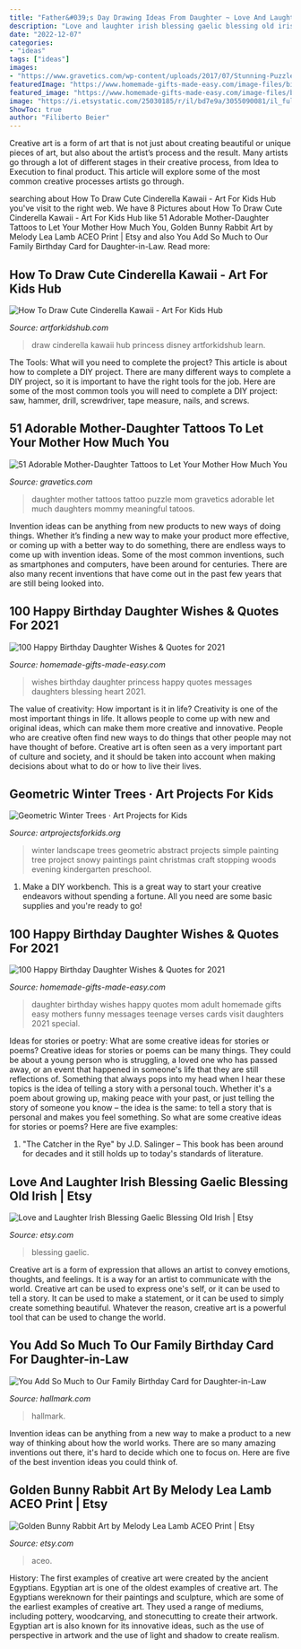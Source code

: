 ```yaml
---
title: "Father&#039;s Day Drawing Ideas From Daughter ~ Love And Laughter Irish Blessing Gaelic Blessing Old Irish"
description: "Love and laughter irish blessing gaelic blessing old irish"
date: "2022-12-07"
categories:
- "ideas"
tags: ["ideas"]
images:
- "https://www.gravetics.com/wp-content/uploads/2017/07/Stunning-Puzzle-Mother-Daughter-Tattoo.jpg"
featuredImage: "https://www.homemade-gifts-made-easy.com/image-files/birthday-wishes-for-daughter-mothers-treasure-600x900.jpg"
featured_image: "https://www.homemade-gifts-made-easy.com/image-files/birthday-wishes-for-daughter-princess-surprises-600x900.jpg"
image: "https://i.etsystatic.com/25030185/r/il/bd7e9a/3055090081/il_fullxfull.3055090081_2dys.jpg"
ShowToc: true
author: "Filiberto Beier"
---
```



Creative art is a form of art that is not just about creating beautiful or unique pieces of art, but also about the artist’s process and the result. Many artists go through a lot of different stages in their creative process, from Idea to Execution to final product. This article will explore some of the most common creative processes artists go through.

	

		
searching about How To Draw Cute Cinderella Kawaii - Art For Kids Hub you've visit to the right web. We have 8 Pictures about How To Draw Cute Cinderella Kawaii - Art For Kids Hub like 51 Adorable Mother-Daughter Tattoos to Let Your Mother How Much You, Golden Bunny Rabbit Art by Melody Lea Lamb ACEO Print | Etsy and also You Add So Much to Our Family Birthday Card for Daughter-in-Law. Read more:
		
    
## How To Draw Cute Cinderella Kawaii - Art For Kids Hub

<img loading=lazy src="https://www.artforkidshub.com/wp-content/uploads/2018/08/how-to-draw-cinderella-cute-feature.jpg" onerror="this.onerror=null;this.src='https://tse4.mm.bing.net/th?id=OIP.ldrACizX3ksUt026uNjEhQHaEK&amp;pid=15.1';" alt="How To Draw Cute Cinderella Kawaii - Art For Kids Hub">

_Source: artforkidshub.com_

>draw cinderella kawaii hub princess disney artforkidshub learn. 

	

The Tools: What will you need to complete the project?
This article is about how to complete a DIY project. There are many different ways to complete a DIY project, so it is important to have the right tools for the job. Here are some of the most common tools you will need to complete a DIY project: saw, hammer, drill, screwdriver, tape measure, nails, and screws.

    
## 51 Adorable Mother-Daughter Tattoos To Let Your Mother How Much You

<img loading=lazy src="https://www.gravetics.com/wp-content/uploads/2017/07/Stunning-Puzzle-Mother-Daughter-Tattoo.jpg" onerror="this.onerror=null;this.src='https://tse2.mm.bing.net/th?id=OIP.EVjRx86ItyR-yhNMveY_NQHaHa&amp;pid=15.1';" alt="51 Adorable Mother-Daughter Tattoos to Let Your Mother How Much You">

_Source: gravetics.com_

>daughter mother tattoos tattoo puzzle mom gravetics adorable let much daughters mommy meaningful tatoos. 

	

Invention ideas can be anything from new products to new ways of doing things. Whether it’s finding a new way to make your product more effective, or coming up with a better way to do something, there are endless ways to come up with invention ideas. Some of the most common inventions, such as smartphones and computers, have been around for centuries. There are also many recent inventions that have come out in the past few years that are still being looked into.

    
## 100 Happy Birthday Daughter Wishes &amp; Quotes For 2021

<img loading=lazy src="https://www.homemade-gifts-made-easy.com/image-files/birthday-wishes-for-daughter-princess-surprises-600x900.jpg" onerror="this.onerror=null;this.src='https://tse4.mm.bing.net/th?id=OIP.uJKBC5833ysJTTHsoUpmcAHaLH&amp;pid=15.1';" alt="100 Happy Birthday Daughter Wishes &amp; Quotes for 2021">

_Source: homemade-gifts-made-easy.com_

>wishes birthday daughter princess happy quotes messages daughters blessing heart 2021. 

	

The value of creativity: How important is it in life?
Creativity is one of the most important things in life. It allows people to come up with new and original ideas, which can make them more creative and innovative. People who are creative often find new ways to do things that other people may not have thought of before. Creative art is often seen as a very important part of culture and society, and it should be taken into account when making decisions about what to do or how to live their lives.

    
## Geometric Winter Trees · Art Projects For Kids

<img loading=lazy src="https://artprojectsforkids.org/wp-content/uploads/2012/07/Geometric-Landscape-1024x779.jpg" onerror="this.onerror=null;this.src='https://tse4.mm.bing.net/th?id=OIP.bGo3hqGoJ2CtzcCifpVqCgHaFo&amp;pid=15.1';" alt="Geometric Winter Trees · Art Projects for Kids">

_Source: artprojectsforkids.org_

>winter landscape trees geometric abstract projects simple painting tree project snowy paintings paint christmas craft stopping woods evening kindergarten preschool. 

	

1. Make a DIY workbench. This is a great way to start your creative endeavors without spending a fortune. All you need are some basic supplies and you're ready to go!

    
## 100 Happy Birthday Daughter Wishes &amp; Quotes For 2021

<img loading=lazy src="https://www.homemade-gifts-made-easy.com/image-files/birthday-wishes-for-daughter-mothers-treasure-600x900.jpg" onerror="this.onerror=null;this.src='https://tse2.mm.bing.net/th?id=OIP.M3r_FmbYJqIrdSrEJ1ZXfgHaLH&amp;pid=15.1';" alt="100 Happy Birthday Daughter Wishes &amp; Quotes for 2021">

_Source: homemade-gifts-made-easy.com_

>daughter birthday wishes happy quotes mom adult homemade gifts easy mothers funny messages teenage verses cards visit daughters 2021 special. 

	

Ideas for stories or poetry: What are some creative ideas for stories or poems?
Creative ideas for stories or poems can be many things. They could be about a young person who is struggling, a loved one who has passed away, or an event that happened in someone's life that they are still reflections of. Something that always pops into my head when I hear these topics is the idea of telling a story with a personal touch. Whether it's a poem about growing up, making peace with your past, or just telling the story of someone you know – the idea is the same: to tell a story that is personal and makes you feel something. So what are some creative ideas for stories or poems? Here are five examples: 
1. "The Catcher in the Rye" by J.D. Salinger – This book has been around for decades and it still holds up to today's standards of literature.

    
## Love And Laughter Irish Blessing Gaelic Blessing Old Irish | Etsy

<img loading=lazy src="https://i.etsystatic.com/25030185/r/il/bd7e9a/3055090081/il_fullxfull.3055090081_2dys.jpg" onerror="this.onerror=null;this.src='https://tse2.mm.bing.net/th?id=OIP.I0C-AX6wYcDNT8qqqNSvFgHaJ4&amp;pid=15.1';" alt="Love and Laughter Irish Blessing Gaelic Blessing Old Irish | Etsy">

_Source: etsy.com_

>blessing gaelic. 

	

Creative art is a form of expression that allows an artist to convey emotions, thoughts, and feelings. It is a way for an artist to communicate with the world. Creative art can be used to express one's self, or it can be used to tell a story. It can be used to make a statement, or it can be used to simply create something beautiful. Whatever the reason, creative art is a powerful tool that can be used to change the world.

    
## You Add So Much To Our Family Birthday Card For Daughter-in-Law

<img loading=lazy src="https://www.hallmark.com/dw/image/v2/AALB_PRD/on/demandware.static/-/Sites-hallmark-master/default/dw7dbc7115/images/finished-goods/You-Add-So-Much-Our-Family-Birthday-Card_399FBD8091_01.jpg?sw=1200&amp;sh=1200&amp;sm=fit" onerror="this.onerror=null;this.src='https://tse3.mm.bing.net/th?id=OIP.n1eath8QHIJz8ZacfwNj4QHaHa&amp;pid=15.1';" alt="You Add So Much to Our Family Birthday Card for Daughter-in-Law">

_Source: hallmark.com_

>hallmark. 

	

Invention ideas can be anything from a new way to make a product to a new way of thinking about how the world works. There are so many amazing inventions out there, it's hard to decide which one to focus on. Here are five of the best invention ideas you could think of.

    
## Golden Bunny Rabbit Art By Melody Lea Lamb ACEO Print | Etsy

<img loading=lazy src="https://i.etsystatic.com/5160215/r/il/95de41/67388532/il_794xN.67388532.jpg" onerror="this.onerror=null;this.src='https://tse2.mm.bing.net/th?id=OIP.lA0eLkH1KpRIOmCCwA8A_gHaKn&amp;pid=15.1';" alt="Golden Bunny Rabbit Art by Melody Lea Lamb ACEO Print | Etsy">

_Source: etsy.com_

>aceo. 

	

History: The first examples of creative art were created by the ancient Egyptians.
Egyptian art is one of the oldest examples of creative art. The Egyptians wereknown for their paintings and sculpture, which are some of the earliest examples of creative art. They used a range of mediums, including pottery, woodcarving, and stonecutting to create their artwork. Egyptian art is also known for its innovative ideas, such as the use of perspective in artwork and the use of light and shadow to create realism.

